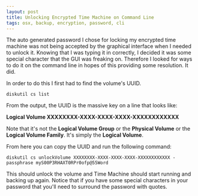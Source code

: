 ```yaml
--- 
layout: post 
title: Unlocking Encrypted Time Machine on Command Line
tags: osx, backup, encryption, password, cli
--- 
```

The auto generated password I chose for locking my encrypted time
machine was not being accepted by the graphical interface when I needed
to unlock it. Knowing that I was typing it in correctly, I decided it
was some special character that the GUI was freaking on. Therefore I
looked for ways to do it on the command line in hopes of this providing
some resolution. It did.

In order to do this I first had to find the volume's UUID. 

```` 
diskutil cs list 
```` 

From the output, the UUID is the massive key on a line that looks like:

 **Logical Volume XXXXXXXX-XXXX-XXXX-XXXX-XXXXXXXXXXXX**

Note that it's not the **Logical Volume Group** or the 
**Physical Volume** or the **Logical Volume Family**. It's simply the 
**Logical Volume**. 

From here you can copy the UUID and run the following command:

```` 
diskutil cs unlockVolume XXXXXXXX-XXXX-XXXX-XXXX-XXXXXXXXXXXX -passphrase myS00P3RHAXT0RPr0ofp@55Word 
````

This should unlock the volume and Time Machine should start running and
backing up again. Notice that if you have some special characters in
your password that you'll need to surround the password with quotes. 

